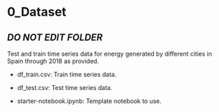 # 0_Dataset

## ***DO NOT EDIT FOLDER***

Test and train time series data for energy generated by different cities in Spain through 2018 as provided.

* df_train.csv: Train time series data.

* df_test.csv: Test time series data.

* starter-notebook.ipynb: Template notebook to use.
